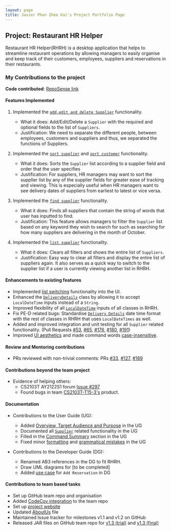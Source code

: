 ```yaml
---
layout: page
title: Javier Phon Zhee Kai's Project Portfolio Page
---
```


## Project: Restaurant HR Helper

Restaurant HR Helper(RHRH) is a desktop application that helps to streamline restaurant operations by allowing 
managers to easily organise and keep track of their customers, employees, suppliers and reservations in their 
restaurants.

### My Contributions to the project
**Code contributed**: [RepoSense link](https://nus-cs2103-ay2122s1.github.io/tp-dashboard/?search=T17&sort=groupTitle&sortWithin=title&timeframe=commit&mergegroup=&groupSelect=groupByRepos&breakdown=true&checkedFileTypes=docs~functional-code~test-code~other&since=2021-09-17&tabOpen=true&tabType=authorship&tabAuthor=Javiier-pzk&tabRepo=AY2122S1-CS2103T-T17-1%2Ftp%5Bmaster%5D&authorshipIsMergeGroup=false&authorshipFileTypes=docs~functional-code~test-code&authorshipIsBinaryFileTypeChecked=false)

#### Features Implemented
1. Implemented the [`add,edit and delete Supplier`](https://github.com/AY2122S1-CS2103T-T17-1/tp/pull/53) functionality.
    * What it does: Add/Edit/Delete a `Supplier` with the required and optional fields to the list of `Suppliers`.
    * Justification: We need to separate the different people, between employees, customers and suppliers and thus, 
      we separated the functions of Suppliers.


2. Implemented the [`sort supplier`]((https://github.com/AY2122S1-CS2103T-T17-1/tp/pull/116)) and [`sort customer`](https://github.com/AY2122S1-CS2103T-T17-1/tp/pull/122) functionality.
    * What it does: Sorts the `Supplier` list according to a supplier field and order that the user specifies
    * Justification: For suppliers, HR managers may want to sort the supplier list by any of the supplier fields for 
      greater ease of tracking and viewing. This is especially useful when HR managers want to see delivery dates of 
      suppliers from earliest to latest or vice versa.


3. Implemented the [`find supplier`](https://github.com/AY2122S1-CS2103T-T17-1/tp/pull/105) functionality.
    * What it does: Finds all suppliers that contain the string of words that user has inputted to find.
    * Justification: This feature allows managers to filter the `Supplier` list based on any keyword they wish to 
      search for such as searching for how many suppliers are delivering in the month of October.


4. Implemented the [`list supplier`](https://github.com/AY2122S1-CS2103T-T17-1/tp/pull/53/commits/055fb36ec972a5d7a78fe12206de45e711e2d277) functionality.
    * What it does: Clears all filters and shows the entire list of `Suppliers`.
    * Justification: Easy way to clear all filters and display the entire list of suppliers again. It also serves as 
      a quick way to switch to the supplier list if a user is currently viewing another list in RHRH.


#### Enhancements to existing features
   * Implemented [list switching](https://github.com/AY2122S1-CS2103T-T17-1/tp/pull/53/commits/055fb36ec972a5d7a78fe12206de45e711e2d277) functionality into the UI.
   * Enhanced the [`DeliveryDetails`](https://github.com/AY2122S1-CS2103T-T17-1/tp/pull/100) class by allowing it to 
     accept `LocalDateTime` inputs instead of a `String`.
   * Improved flexibility of all [`LocalDateTime`](https://github.com/AY2122S1-CS2103T-T17-1/tp/pull/182) inputs of all classes in RHRH.
   * Fix PE-D related bugs: Standardise [`Delivery Details`](https://github.com/AY2122S1-CS2103T-T17-1/tp/pull/174) date time format with the rest of classes in RHRH that 
     uses `LocalDateTimes` as well.
   * Added and improved integration and unit testing for all `Supplier` related functionality. 
     (Pull Requests [\#53](https://github.com/AY2122S1-CS2103T-T17-1/tp/pull/53/commits), 
     [\#65](https://github.com/AY2122S1-CS2103T-T17-1/tp/pull/65), [\#176](https://github.com/AY2122S1-CS2103T-T17-1/tp/pull/176), [\#180](https://github.com/AY2122S1-CS2103T-T17-1/tp/pull/180), [\#191](https://github.com/AY2122S1-CS2103T-T17-1/tp/pull/191))
   * Improved [UI aesthetics](https://github.com/AY2122S1-CS2103T-T17-1/tp/pull/112/commits/42b2239993da42c6afe0f57a80f3d347b9fb3497) and made command words 
     [case-insensitive](https://github.com/AY2122S1-CS2103T-T17-1/tp/pull/112/commits/1d60b41c935d193b92d299b3a4db05cba50c7b50).

#### Review and Mentoring contributions
* PRs reviewed with non-trivial comments: PRs [\#33](https://github.com/AY2122S1-CS2103T-T17-1/tp/pull/33), 
      [\#127](https://github.com/AY2122S1-CS2103T-T17-1/tp/pull/127), [\#189](https://github.com/AY2122S1-CS2103T-T17-1/tp/pull/189)
  

#### Contributions beyond the team project
* Evidence of helping others: 
  * CS2103T AY2122S1 forum [Issue #297](https://github.com/nus-cs2103-AY2122S1/forum/issues/297)
  * Found bugs in team [CS2103T-T15-3's](https://github.com/Javiier-pzk/ped/issues) product.

#### Documentation
* Contributions to the User Guide (UG):
    * Added [Overview, Target Audience and Purpose]() in the UG
    * Documented all [`Supplier`](https://github.com/AY2122S1-CS2103T-T17-1/tp/pull/138) related functionality in the UG
    * Filled in the [Command Summary](https://github.com/AY2122S1-CS2103T-T17-1/tp/pull/139/commits/b5b235adaaa69f8aa6f563afa2dab364e80d7000) section in the UG
    * Fixed minor [formatting](https://github.com/AY2122S1-CS2103T-T17-1/tp/commit/5546f827656a3165d52abfc85f62dc9cae3886ce) and [grammatical mistakes](https://github.com/AY2122S1-CS2103T-T17-1/tp/commit/13bc3512c6774fc966a25c11f96265ae78f46fd3) in the UG


* Contributions to the Developer Guide (DG):
    * Renamed AB3 references in the DG to fit RHRH.
    * Draw UML diagrams for [to be completed]
    * Added [use case](https://github.com/AY2122S1-CS2103T-T17-1/tp/pull/31) for `Add Reservation` in DG

#### Contributions to team based tasks
* Set up GitHub team repo and organisation
* Added [CodeCov integration](https://github.com/AY2122S1-CS2103T-T17-1/tp/commit/9688cc4370a301d91f077615994ff5a57907ac30) to the team repo
* Set up [project website](https://github.com/AY2122S1-CS2103T-T17-1/tp/commit/1ccfbb48a4aa04adfe125b8473c3a915ae4e95bf)
* Updated [AboutUs](https://github.com/AY2122S1-CS2103T-T17-1/tp/commit/1b7c1347609726197c3b0f2f0afd96cd420f2485) file
* Maintained Issue tracker for milestones v1.1 and v1.2 on GitHub
* Released JAR files on GitHub team repo for [v1.3 (trial)](https://github.com/AY2122S1-CS2103T-T17-1/tp/releases/tag/v1.3(trial)) and [v1.3 (final)](https://github.com/AY2122S1-CS2103T-T17-1/tp/releases/tag/v1.3(final))
